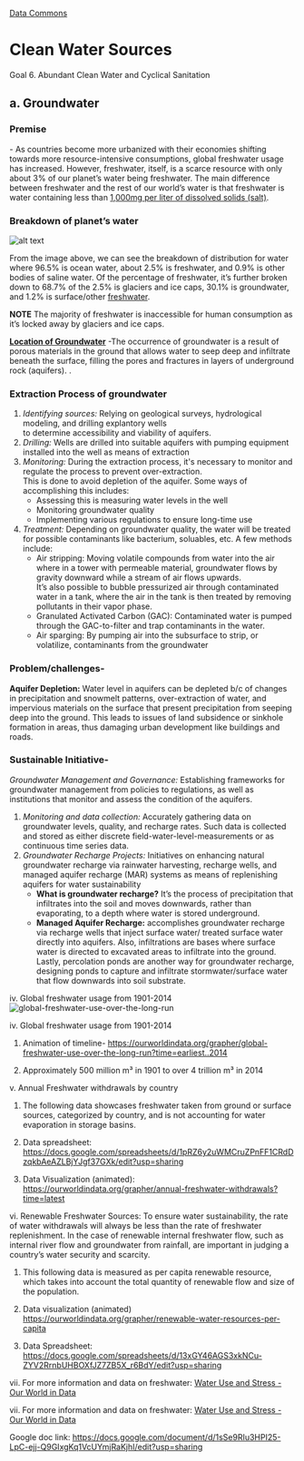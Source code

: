 [Data Commons](../)

# Clean Water Sources

Goal 6. Abundant Clean Water and Cyclical Sanitation

## a. Groundwater

**<h3>Premise</h3>**- As countries become more urbanized with their economies shifting towards more resource-intensive consumptions, global freshwater usage has increased. However, freshwater, itself, is a scarce resource with only about 3% of our planet’s water being freshwater. The main difference between freshwater and the rest of our world’s water is that freshwater is water containing less than [1,000mg per liter of dissolved solids (salt)](https://www.usgs.gov/special-topics/water-science-school/science/freshwater-lakes-and-rivers-and-water-cycle#overview).

**<h3>Breakdown of planet’s water</h3>**
![alt text](https://d9-wret.s3.us-west-2.amazonaws.com/assets/palladium/production/s3fs-public/styles/full_width/public/thumbnails/image/EarthsWater-BarChart.png?itok=RuBcM7s8)

From the image above, we can see the breakdown of distribution for water where 96.5% is ocean water, about 2.5% is freshwater, and 0.9% is other bodies of saline water. Of the percentage of freshwater, it’s further broken down to 68.7% of the 2.5% is glaciers and ice caps, 30.1% is groundwater, and 1.2% is surface/other [freshwater](https://d9-wret.s3.us-west-2.amazonaws.com/assets/palladium/production/s3fs-public/styles/full_width/public/thumbnails/image/EarthsWater-BarChart.png?itok=RuBcM7s8).

 **NOTE** The majority of freshwater is inaccessible for human consumption as it’s locked away by glaciers and ice caps.

<ins>**Location of Groundwater**</ins> -The occurrence of groundwater is a result of porous materials in the ground that allows water to seep deep and infiltrate beneath the surface, filling the pores and fractures in layers of underground rock (aquifers). .
**<h3>Extraction Process of groundwater</h3>**
    <ol>
        <li><em>Identifying sources:</em> Relying on geological surveys, hydrological modeling, and drilling explantory wells<br> to determine accessibility and viability of aquifers.</li>
        <li><em>Drilling:</em> Wells are drilled into suitable aquifers with pumping equipment installed into the well as means of extraction</li>
        <li><em>Monitoring:</em> During the extraction process, it's necessary to monitor and regulate the process to prevent over-extraction.<br> This is done to avoid depletion of the aquifer. Some ways of accomplishing this includes:
             <ul> 
               <li>Assessing this is measuring water levels in the well</li> 
               <li>Monitoring groundwater quality</li>
               <li>Implementing various regulations to ensure long-time use</li>
             </ul>
       </li>
       <li><em>Treatment:</em> Depending on groundwater quality, the water will be treated for possible contaminants like bacterium, soluables, etc. A few methods include: 
         <ul>
               <li>Air stripping: Moving volatile compounds from water into the air where in a tower with permeable material, groundwater flows by gravity downward while a stream of air flows upwards.<br> It’s also possible to bubble pressurized air through contaminated water in a tank, where the air in the tank is then treated by removing pollutants in their vapor phase.
               </li>
               <li> Granulated Activated Carbon (GAC): Contaminated water is pumped through the GAC-to-filter and trap contaminants in the water.
               </li>
               <li>Air sparging: By pumping air into the subsurface to strip, or volatilize, contaminants from the groundwater
               </li>
         </ul>
   </li>
 </ol>
    </ol>
    
**<h3>Problem/challenges-</h3>**
        <strong>Aquifer Depletion:</strong> Water level in aquifers can be depleted b/c of changes in precipitation and snowmelt patterns, over-extraction of water, and impervious materials on the surface that present precipitation from seeping deep into the ground. This leads to issues of land subsidence or sinkhole formation in areas, thus damaging urban development like buildings and roads.

**<h3>Sustainable Initiative-</h3>**
    <em>Groundwater Management and Governance:</em> Establishing
frameworks for groundwater management from policies to
regulations, as well as institutions that monitor and assess
the condition of the aquifers.
<ol>
  <li><em>Monitoring and data collection:</em> Accurately
 gathering data on groundwater levels, quality, and
 recharge rates. Such data is collected and stored as
 either discrete field-water-level-measurements or as
 continuous time series data.
  </li>
  
  <li><em>Groundwater Recharge Projects:</em> Initiatives on
 enhancing natural groundwater recharge via
 rainwater harvesting, recharge wells, and managed
 aquifer recharge (MAR) systems as means of
 replenishing aquifers for water sustainability
    <ul>
      <li><strong>What is groundwater recharge?</strong> It’s the
 process of precipitation that infiltrates into
 the soil and moves downwards, rather than
 evaporating, to a depth where water is stored
 underground.
      </li>
      <li><strong>Managed Aquifer Recharge:</strong> accomplishes
 groundwater recharge via recharge wells that
 inject surface water/ treated surface water
 directly into aquifers. Also, infiltrations are
 bases where surface water is directed to
 excavated areas to infiltrate into the ground.
 Lastly, percolation ponds are another way
 for groundwater recharge, designing ponds
 to capture and infiltrate stormwater/surface
 water that flow downwards into soil
 substrate.
      </li>
    </ul>
  </li>
</ol>

iv. Global freshwater usage from 1901-2014
![global-freshwater-use-over-the-long-run](https://github.com/ModelEarth/data-commons/assets/156391613/abbf2ec1-9b91-40fe-8202-bd06e572d7ce)


iv. Global freshwater usage from 1901-2014

1. Animation of timeline-
   https://ourworldindata.org/grapher/global-freshwater-use-over-the-long-run?time=earliest..2014

2. Approximately 500 million m³ in 1901 to over 4 trillion m³ in 2014

v. Annual Freshwater withdrawals by country

1. The following data showcases freshwater taken from ground or surface sources, categorized by country, and is not accounting for water evaporation in storage basins.

2. Data spreadsheet: https://docs.google.com/spreadsheets/d/1pRZ6y2uWMCruZPnFF1CRdDzqkbAeAZLBjYJgf37GXk/edit?usp=sharing

3. Data Visualization (animated): https://ourworldindata.org/grapher/annual-freshwater-withdrawals?time=latest

vi. Renewable Freshwater Sources: To ensure water sustainability, the rate of water withdrawals will always be less than the rate of freshwater replenishment. In the case of renewable internal freshwater flow, such as internal river flow and groundwater from rainfall, are important in judging a country’s water security and scarcity.

1. This following data is measured as per capita renewable resource, which takes into account the total quantity of renewable flow and size of the population.

2. Data visualization (animated) https://ourworldindata.org/grapher/renewable-water-resources-per-capita

3. Data Spreadsheet:  https://docs.google.com/spreadsheets/d/13xGY46AGS3xkNCu-ZYV2RrnbUHBOXfJZ7ZB5X_r6BdY/edit?usp=sharing

vii. For more information and data on freshwater: [Water Use and Stress - Our World in Data](https://ourworldindata.org/water-use-stress)


vii. For more information and data on freshwater: [Water Use and Stress - Our World in Data](https://ourworldindata.org/water-use-stress)

Google doc link: <https://docs.google.com/document/d/1sSe9RIu3HPI25-LpC-ejj-Q9GIxgKq1VcUYmjRaKjhI/edit?usp=sharing>

